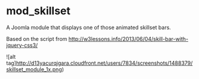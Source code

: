 mod_skillset
============

A Joomla module that displays one of those animated skillset bars.

Based on the script from http://w3lessons.info/2013/06/04/skill-bar-with-jquery-css3/

![alt tag]http://d13yacurqjgara.cloudfront.net/users/7834/screenshots/1488379/skillset_module_1x.png)
